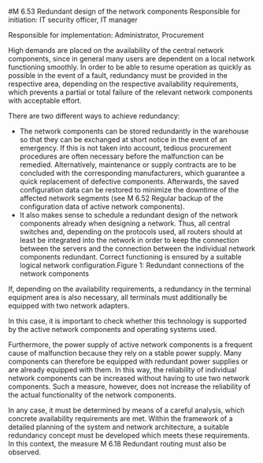 #M 6.53 Redundant design of the network components
Responsible for initiation: IT security officer, IT manager

Responsible for implementation: Administrator, Procurement

High demands are placed on the availability of the central network components, since in general many users are dependent on a local network functioning smoothly. In order to be able to resume operation as quickly as possible in the event of a fault, redundancy must be provided in the respective area, depending on the respective availability requirements, which prevents a partial or total failure of the relevant network components with acceptable effort.

There are two different ways to achieve redundancy:

* The network components can be stored redundantly in the warehouse so that they can be exchanged at short notice in the event of an emergency. If this is not taken into account, tedious procurement procedures are often necessary before the malfunction can be remedied. Alternatively, maintenance or supply contracts are to be concluded with the corresponding manufacturers, which guarantee a quick replacement of defective components. Afterwards, the saved configuration data can be restored to minimize the downtime of the affected network segments (see M 6.52 Regular backup of the configuration data of active network components).
* It also makes sense to schedule a redundant design of the network components already when designing a network. Thus, all central switches and, depending on the protocols used, all routers should at least be integrated into the network in order to keep the connection between the servers and the connection between the individual network components redundant. Correct functioning is ensured by a suitable logical network configuration.Figure 1: Redundant connections of the network components


If, depending on the availability requirements, a redundancy in the terminal equipment area is also necessary, all terminals must additionally be equipped with two network adapters.

In this case, it is important to check whether this technology is supported by the active network components and operating systems used.

Furthermore, the power supply of active network components is a frequent cause of malfunction because they rely on a stable power supply. Many components can therefore be equipped with redundant power supplies or are already equipped with them. In this way, the reliability of individual network components can be increased without having to use two network components. Such a measure, however, does not increase the reliability of the actual functionality of the network components.

In any case, it must be determined by means of a careful analysis, which concrete availability requirements are met. Within the framework of a detailed planning of the system and network architecture, a suitable redundancy concept must be developed which meets these requirements. In this context, the measure M 6.18 Redundant routing must also be observed.




